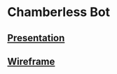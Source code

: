 # Chamberless Bot

## [Presentation](https://docs.google.com/presentation/d/1FAVXRjwxo2iMDFJoilPiqV6KywaZcZrwGougBtpsBIQ/edit#slide=id.g35f391192_00)
## [Wireframe](https://www.figma.com/file/JbrWA4GeySGL24eLduSvpF/Wireframes-for-online-hate-speech?node-id=0%3A1)
